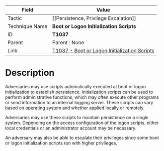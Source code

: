 
|Field|Value|
|---|---|
|Tactic|[[Persistence,  Privilege Escalation]]|
|Technique Name|**Boot or Logon Initialization Scripts**|
|ID|**T1037**|
|Parent|Parent : None|
|Link|[T1037 - Boot or Logon Initialization Scripts](https://attack.mitre.org/techniques/T1037)|

# Description

Adversaries may use scripts automatically executed at boot or logon initialization to establish persistence. Initialization scripts can be used to perform administrative functions, which may often execute other programs or send information to an internal logging server. These scripts can vary based on operating system and whether applied locally or remotely.  

Adversaries may use these scripts to maintain persistence on a single system. Depending on the access configuration of the logon scripts, either local credentials or an administrator account may be necessary. 

An adversary may also be able to escalate their privileges since some boot or logon initialization scripts run with higher privileges.